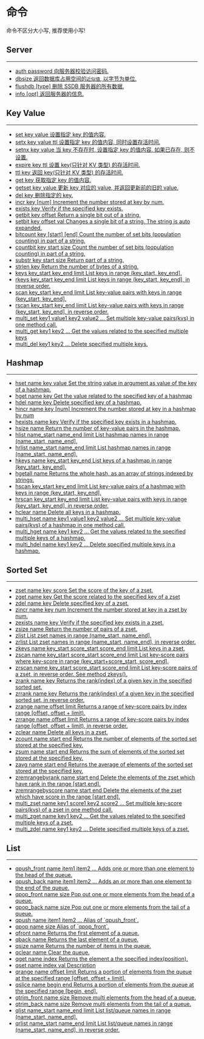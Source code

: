 # 命令

<div class="alert alert-info">
	命令不区分大小写, 推荐使用小写!
</div>

## Server

---

<div class="commands">
<ul>
	<li data-group="string" data-name="auth">
		<a href="auth.html">
		<span class="command">
			auth
			<span class="args">
			password
			</span>
		</span>
		<span class="summary">向服务器校验访问密码.</span>
		</a>
	</li>
	<li data-group="string" data-name="dbsize">
		<a href="dbsize.html">
		<span class="command">
			dbsize
			<span class="args">
			</span>
		</span>
		<span class="summary">返回数据库占用空间的<code>近似值</code>, 以字节为单位.</span>
		</a>
	</li>
	<li data-group="string" data-name="flushdb">
		<a href="flushdb.html">
		<span class="command">
			flushdb
			<span class="args">
			[type]
			</span>
		</span>
		<span class="summary">删除 SSDB 服务器的所有数据.</span>
		</a>
	</li>
	<li data-group="string" data-name="info">
		<a href="info.html">
		<span class="command">
			info
			<span class="args">
			[opt]
			</span>
		</span>
		<span class="summary">返回服务器的信息.</span>
		</a>
	</li>
</ul>
</div>

## Key Value

---

<div class="commands">
<ul>
	<li data-group="string" data-name="set">
		<a href="set.html">
		<span class="command">
			set
			<span class="args">
			key value
			</span>
		</span>
		<span class="summary">设置指定 key 的值内容.</span>
		</a>
	</li>
	<li data-group="string" data-name="setx">
		<a href="setx.html">
		<span class="command">
			setx
			<span class="args">
			key value ttl
			</span>
		</span>
		<span class="summary">设置指定 key 的值内容, 同时设置存活时间.</span>
		</a>
	</li>
	<li data-group="string" data-name="setnx">
		<a href="setnx.html">
		<span class="command">
			setnx
			<span class="args">
			key value
			</span>
		</span>
		<span class="summary">当 key 不存在时, 设置指定 key 的值内容. 如果已存在, 则不设置.</span>
		</a>
	</li>
	<li data-group="string" data-name="expire">
		<a href="expire.html">
		<span class="command">
			expire
			<span class="args">
			key ttl
			</span>
		</span>
		<span class="summary">设置 key(只针对 KV 类型) 的存活时间.</span>
		</a>
	</li>
	<li data-group="string" data-name="ttl">
		<a href="ttl.html">
		<span class="command">
			ttl
			<span class="args">
			key
			</span>
		</span>
		<span class="summary">返回 key(只针对 KV 类型) 的存活时间.</span>
		</a>
	</li>
	<li data-group="string" data-name="get">
		<a href="get.html">
		<span class="command">
			get
			<span class="args">
			key
			</span>
		</span>
		<span class="summary">获取指定 key 的值内容.</span>
		</a>
	</li>
	<li data-group="string" data-name="getset">
		<a href="getset.html">
		<span class="command">
			getset
			<span class="args">
			key value
			</span>
		</span>
		<span class="summary">更新 key 对应的 value, 并返回更新前的旧的 value.</span>
		</a>
	</li>
	<li data-group="string" data-name="del">
		<a href="del.html">
		<span class="command">
			del
			<span class="args">
			key
			</span>
		</span>
		<span class="summary">删除指定的 key.</span>
		</a>
	</li>
	<li data-group="string" data-name="incr">
		<a href="incr.html">
		<span class="command">
			incr
			<span class="args">
				key [num]
			</span>
		</span>
		<span class="summary">Increment the number stored at key by num.</span>
		</a>
	</li>
	<li data-group="string" data-name="exists">
		<a href="exists.html">
		<span class="command">
			exists
			<span class="args">
			key
			</span>
		</span>
		<span class="summary">Verify if the specified key exists.</span>
		</a>
	</li>
	<li data-group="string" data-name="getbit">
		<a href="getbit.html">
		<span class="command">
			getbit
			<span class="args">
			key offset
			</span>
		</span>
		<span class="summary">Return a single bit out of a string.</span>
		</a>
	</li>
	<li data-group="string" data-name="setbit">
		<a href="setbit.html">
		<span class="command">
			setbit
			<span class="args">
			key offset val
			</span>
		</span>
		<span class="summary">Changes a single bit of a string. The string is auto expanded.</span>
		</a>
	</li>
	<li data-group="string" data-name="bitcount">
		<a href="bitcount.html">
		<span class="command">
			bitcount
			<span class="args">
			key [start] [end]
			</span>
		</span>
		<span class="summary">Count the number of set bits (population counting) in part of a string.</span>
		</a>
	</li>
	<li data-group="string" data-name="countbit">
		<a href="countbit.html">
		<span class="command">
			countbit
			<span class="args">
			key start size
			</span>
		</span>
		<span class="summary">Count the number of set bits (population counting) in part of a string.</span>
		</a>
	</li>
	<li data-group="string" data-name="substr">
		<a href="substr.html">
		<span class="command">
			substr
			<span class="args">
			key start size
			</span>
		</span>
		<span class="summary">Return part of a string.</span>
		</a>
	</li>
	<li data-group="string" data-name="strlen">
		<a href="strlen.html">
		<span class="command">
			strlen
			<span class="args">
			key
			</span>
		</span>
		<span class="summary">Return the number of bytes of a string.</span>
		</a>
	</li>
	<li data-group="string" data-name="keys">
		<a href="keys.html">
		<span class="command">
			keys
			<span class="args">
				key_start key_end limit
			</span>
		</span>
		<span class="summary">List keys in range (key_start, key_end].</span>
		</a>
	</li>
	<li data-group="string" data-name="keys">
		<a href="keys.html">
		<span class="command">
			rkeys
			<span class="args">
				key_start key_end limit
			</span>
		</span>
		<span class="summary">List keys in range (key_start, key_end], in reverse order.</span>
		</a>
	</li>
	<li data-group="string" data-name="scan">
		<a href="scan.html">
		<span class="command">
			scan
			<span class="args">
				key_start key_end limit
			</span>
		</span>
		<span class="summary">List key-value pairs with keys in range (key_start, key_end].</span>
		</a>
	</li>
	<li data-group="string" data-name="rscan">
		<a href="rscan.html">
		<span class="command">
			rscan
			<span class="args">
				key_start key_end limit
			</span>
		</span>
		<span class="summary">List key-value pairs with keys in range (key_start, key_end], in reverse order.</span>
		</a>
	</li>
	<li data-group="string" data-name="multi_set">
		<a href="multi_set.html">
		<span class="command">
			multi_set
			<span class="args">
			key1 value1 key2 value2 ...
			</span>
		</span>
		<span class="summary">Set multiple key-value pairs(kvs) in one method call.</span>
		</a>
	</li>
	<li data-group="string" data-name="multi_get">
		<a href="multi_get.html">
		<span class="command">
			multi_get
			<span class="args">
			key1 key2 ...
			</span>
		</span>
		<span class="summary">Get the values related to the specified multiple keys</span>
		</a>
	</li>
	<li data-group="string" data-name="multi_del">
		<a href="multi_del.html">
		<span class="command">
			multi_del
			<span class="args">
			key1 key2 ...
			</span>
		</span>
		<span class="summary">Delete specified multiple keys.</span>
		</a>
	</li>
</ul>
</div>

## Hashmap

---

<div class="commands">
<ul>
	<li data-group="string" data-name="hset">
		<a href="hset.html">
		<span class="command">
			hset
			<span class="args">
			name key value
			</span>
		</span>
		<span class="summary">Set the string value in argument as value of the key of a hashmap.</span>
		</a>
	</li>
	<li data-group="string" data-name="hget">
		<a href="hget.html">
		<span class="command">
			hget
			<span class="args">
			name key
			</span>
		</span>
		<span class="summary">Get the value related to the specified key of a hashmap</span>
		</a>
	</li>
	<li data-group="string" data-name="hdel">
		<a href="hdel.html">
		<span class="command">
			hdel
			<span class="args">
			name key
			</span>
		</span>
		<span class="summary">Delete specified key of a hashmap.</span>
		</a>
	</li>
	<li data-group="string" data-name="hincr">
		<a href="hincr.html">
		<span class="command">
			hincr
			<span class="args">
				name key [num]
			</span>
		</span>
		<span class="summary">Increment the number stored at key in a hashmap by num</span>
		</a>
	</li>
	<li data-group="string" data-name="hexists">
		<a href="hexists.html">
		<span class="command">
			hexists
			<span class="args">
			name key
			</span>
		</span>
		<span class="summary">Verify if the specified key exists in a hashmap.</span>
		</a>
	</li>
	<li data-group="string" data-name="hsize">
		<a href="hsize.html">
		<span class="command">
			hsize
			<span class="args">
			name
			</span>
		</span>
		<span class="summary">Return the number of key-value pairs in the hashmap.</span>
		</a>
	</li>
	<li data-group="string" data-name="hlist">
		<a href="hlist.html">
		<span class="command">
			hlist
			<span class="args">
				name_start name_end limit
			</span>
		</span>
		<span class="summary">List hashmap names in range (name_start, name_end].</span>
		</a>
	</li>
	<li data-group="string" data-name="hrlist">
		<a href="hrlist.html">
		<span class="command">
			hrlist
			<span class="args">
				name_start name_end limit
			</span>
		</span>
		<span class="summary">List hashmap names in range (name_start, name_end].</span>
		</a>
	</li>
	<li data-group="string" data-name="hkeys">
		<a href="hkeys.html">
		<span class="command">
			hkeys
			<span class="args">
				name key_start key_end
			</span>
		</span>
		<span class="summary">List keys of a hashmap in range (key_start, key_end].</span>
		</a>
	</li>
	<li data-group="string" data-name="hgetall">
		<a href="hgetall.html">
		<span class="command">
			hgetall
			<span class="args">
			name
			</span>
		</span>
		<span class="summary">Returns the whole hash, as an array of strings indexed by strings.</span>
		</a>
	</li>
	<li data-group="string" data-name="hscan">
		<a href="hscan.html">
		<span class="command">
			hscan
			<span class="args">
				key_start key_end limit
			</span>
		</span>
		<span class="summary">List key-value pairs of a hashmap with keys in range (key_start, key_end].</span>
		</a>
	</li>
	<li data-group="string" data-name="hrscan">
		<a href="hrscan.html">
		<span class="command">
			hrscan
			<span class="args">
				key_start key_end limit
			</span>
		</span>
		<span class="summary">List key-value pairs with keys in range (key_start, key_end], in reverse order.</span>
		</a>
	</li>
	<li data-group="string" data-name="hclear">
		<a href="hclear.html">
		<span class="command">
			hclear
			<span class="args">
			name
			</span>
		</span>
		<span class="summary">Delete all keys in a hashmap.</span>
		</a>
	</li>
	<li data-group="string" data-name="multi_hset">
		<a href="multi_hset.html">
		<span class="command">
			multi_hset
			<span class="args">
			name key1 value1 key2 value2 ...
			</span>
		</span>
		<span class="summary">Set multiple key-value pairs(kvs) of a hashmap in one method call.</span>
		</a>
	</li>
	<li data-group="string" data-name="multi_hget">
		<a href="multi_hget.html">
		<span class="command">
			multi_hget
			<span class="args">
			name key1 key2 ...
			</span>
		</span>
		<span class="summary">Get the values related to the specified multiple keys of a hashmap.</span>
		</a>
	</li>
	<li data-group="string" data-name="multi_hdel">
		<a href="multi_hdel.html">
		<span class="command">
			multi_hdel
			<span class="args">
			name key1 key2 ...
			</span>
		</span>
		<span class="summary">Delete specified multiple keys in a hashmap.</span>
		</a>
	</li>
</ul>
</div>

## Sorted Set

---

<div class="commands">
<ul>
	<li data-group="string" data-name="zset">
		<a href="zset.html">
		<span class="command">
			zset
			<span class="args">
			name key score
			</span>
		</span>
		<span class="summary">Set the score of the key of a zset.</span>
		</a>
	</li>
	<li data-group="string" data-name="zget">
		<a href="zget.html">
		<span class="command">
			zget
			<span class="args">
			name key
			</span>
		</span>
		<span class="summary">Get the score related to the specified key of a zset</span>
		</a>
	</li>
	<li data-group="string" data-name="zdel">
		<a href="zdel.html">
		<span class="command">
			zdel
			<span class="args">
			name key
			</span>
		</span>
		<span class="summary">Delete specified key of a zset.</span>
		</a>
	</li>
	<li data-group="string" data-name="zincr">
		<a href="zincr.html">
		<span class="command">
			zincr
			<span class="args">
			name key num
			</span>
		</span>
		<span class="summary">Increment the number stored at key in a zset by num.</span>
		</a>
	</li>
	<li data-group="string" data-name="zexists">
		<a href="zexists.html">
		<span class="command">
			zexists
			<span class="args">
			name key
			</span>
		</span>
		<span class="summary">Verify if the specified key exists in a zset.</span>
		</a>
	</li>
	<li data-group="string" data-name="zsize">
		<a href="zsize.html">
		<span class="command">
			zsize
			<span class="args">
			name
			</span>
		</span>
		<span class="summary">Return the number of pairs of a zset.</span>
		</a>
	</li>
	<li data-group="string" data-name="zlist">
		<a href="zlist.html">
		<span class="command">
			zlist
			<span class="args">
			</span>
		</span>
		<span class="summary">List zset names in range (name_start, name_end].</span>
		</a>
	</li>
	<li data-group="string" data-name="zrlist">
		<a href="zrlist.html">
		<span class="command">
			zrlist
			<span class="args">
			</span>
		</span>
		<span class="summary">List zset names in range (name_start, name_end], in reverse order.</span>
		</a>
	</li>
	<li data-group="string" data-name="zkeys">
		<a href="zkeys.html">
		<span class="command">
			zkeys
			<span class="args">
				name key_start score_start score_end limit
			</span>
		</span>
		<span class="summary">List keys in a zset.</span>
		</a>
	</li>
	<li data-group="string" data-name="zscan">
		<a href="zscan.html">
		<span class="command">
			zscan
			<span class="args">
				name key_start score_start score_end limit
			</span>
		</span>
		<span class="summary">List key-score pairs where key-score in range (key_start+score_start, score_end].</span>
		</a>
	</li>
	<li data-group="string" data-name="zrscan">
		<a href="zrscan.html">
		<span class="command">
			zrscan
			<span class="args">
				name key_start score_start score_end limit
			</span>
		</span>
		<span class="summary">List key-score pairs of a zset, in reverse order. See method zkeys().</span>
		</a>
	</li>
	<li data-group="string" data-name="zrank">
		<a href="zrank.html">
		<span class="command">
			zrank
			<span class="args">
				name key
			</span>
		</span>
		<span class="summary">Returns the rank(index) of a given key in the specified sorted set.</span>
		</a>
	</li>
	<li data-group="string" data-name="zrrank">
		<a href="zrrank.html">
		<span class="command">
			zrrank
			<span class="args">
				name key
			</span>
		</span>
		<span class="summary">Returns the rank(index) of a given key in the specified sorted set, in reverse order.</span>
		</a>
	</li>
	<li data-group="string" data-name="zrange, zrrange">
		<a href="zrange.html">
		<span class="command">
			zrange
			<span class="args">
				name offset limit
			</span>
		</span>
		<span class="summary">Returns a range of key-score pairs by index range [offset, offset + limit).</span>
		</a>
	</li>
	<li data-group="string" data-name="zrrange">
		<a href="zrrange.html">
		<span class="command">
			zrrange
			<span class="args">
				name offset limit
			</span>
		</span>
		<span class="summary">Returns a range of key-score pairs by index range [offset, offset + limit), in reverse order.</span>
		</a>
	</li>
	<li data-group="string" data-name="zclear">
		<a href="zclear.html">
		<span class="command">
			zclear
			<span class="args">
			name
			</span>
		</span>
		<span class="summary">Delete all keys in a zset.</span>
		</a>
	</li>
	<li data-group="string" data-name="zcount">
		<a href="zcount.html">
		<span class="command">
			zcount
			<span class="args">
				name start end
			</span>
		</span>
		<span class="summary">Returns the number of elements of the sorted set stored at the specified key.</span>
		</a>
	</li>
	<li data-group="string" data-name="zsum">
		<a href="zsum.html">
		<span class="command">
			zsum
			<span class="args">
				name start end
			</span>
		</span>
		<span class="summary">Returns the sum of elements of the sorted set stored at the specified key.</span>
		</a>
	</li>
	<li data-group="string" data-name="zavg">
		<a href="zavg.html">
		<span class="command">
			zavg
			<span class="args">
				name start end
			</span>
		</span>
		<span class="summary">Returns the average of elements of the sorted set stored at the specified key.</span>
		</a>
	</li>
	<li data-group="string" data-name="zremrangebyrank">
		<a href="zremrangebyrank.html">
		<span class="command">
			zremrangebyrank
			<span class="args">
				name start end
			</span>
		</span>
		<span class="summary">Delete the elements of the zset which have rank in the range [start,end].</span>
		</a>
	</li>
	<li data-group="string" data-name="zremrangebyscore">
		<a href="zremrangebyscore.html">
		<span class="command">
			zremrangebyscore
			<span class="args">
				name start end
			</span>
		</span>
		<span class="summary">Delete the elements of the zset which have score in the range [start,end].</span>
		</a>
	</li>
	<li data-group="string" data-name="multi_zset">
		<a href="multi_zset.html">
		<span class="command">
			multi_zset
			<span class="args">
			name key1 score1 key2 score2 ...
			</span>
		</span>
		<span class="summary">Set multiple key-score pairs(kvs) of a zset in one method call.</span>
		</a>
	</li>
	<li data-group="string" data-name="multi_zget">
		<a href="multi_zget.html">
		<span class="command">
			multi_zget
			<span class="args">
			name key1 key2 ...
			</span>
		</span>
		<span class="summary">Get the values related to the specified multiple keys of a zset.</span>
		</a>
	</li>
	<li data-group="string" data-name="multi_zdel">
		<a href="multi_zdel.html">
		<span class="command">
			multi_zdel
			<span class="args">
			name key1 key2 ...
			</span>
		</span>
		<span class="summary">Delete specified multiple keys of a zset.</span>
		</a>
	</li>

</ul>
</div>



## List

---

<div class="commands">
<ul>
	<li data-group="string" data-name="qpush_front">
		<a href="qpush_front.html">
		<span class="command">
			qpush_front
			<span class="args">
			name item1 item2 ...
			</span>
		</span>
		<span class="summary">Adds one or more than one element to the head of the queue.</span>
		</a>
	</li>
	<li data-group="string" data-name="qpush_back">
		<a href="qpush_back.html">
		<span class="command">
			qpush_back
			<span class="args">
			name item1 item2 ...
			</span>
		</span>
		<span class="summary">Adds an or more than one element to the end of the queue.</span>
		</a>
	</li>
	<li data-group="string" data-name="qpop_front">
		<a href="qpop_front.html">
		<span class="command">
			qpop_front
			<span class="args">
			name size
			</span>
		</span>
		<span class="summary">Pop out one or more elements from the head of a queue.</span>
		</a>
	</li>
	<li data-group="string" data-name="qpop_back">
		<a href="qpop_back.html">
		<span class="command">
			qpop_back
			<span class="args">
			name size
			</span>
		</span>
		<span class="summary">Pop out one or more elements from the tail of a queue.</span>
		</a>
	</li>
	<li data-group="string" data-name="qpush">
		<a href="qpush.html">
		<span class="command">
			qpush
			<span class="args">
				name item1 item2 ...
			</span>
		</span>
		<span class="summary">Alias of `qpush_front`. </span>
		</a>
	</li>
	<li data-group="string" data-name="qpop">
		<a href="qpop.html">
		<span class="command">
			qpop
			<span class="args">
			name size
			</span>
		</span>
		<span class="summary">Alias of `qpop_front`. </span>
		</a>
	</li>
	<li data-group="string" data-name="qfront">
		<a href="qfront.html">
		<span class="command">
			qfront
			<span class="args">
			name
			</span>
		</span>
		<span class="summary">Returns the first element of a queue.</span>
		</a>
	</li>
	<li data-group="string" data-name="qback">
		<a href="qback.html">
		<span class="command">
			qback
			<span class="args">
			name
			</span>
		</span>
		<span class="summary">Returns the last element of a queue.</span>
		</a>
	</li>
	<li data-group="string" data-name="qsize">
		<a href="qsize.html">
		<span class="command">
			qsize
			<span class="args">
			name
			</span>
		</span>
		<span class="summary">Returns the number of items in the queue.</span>
		</a>
	</li>
	<li data-group="string" data-name="qclear">
		<a href="qclear.html">
		<span class="command">
			qclear
			<span class="args">
			name
			</span>
		</span>
		<span class="summary">Clear the queue.</span>
		</a>
	</li>
	<li data-group="string" data-name="qget">
		<a href="qget.html">
		<span class="command">
			qget
			<span class="args">
			name index
			</span>
		</span>
		<span class="summary">Returns the element a the specified index(position).</span>
		</a>
	</li>
	<li data-group="string" data-name="qset">
		<a href="qset.html">
		<span class="command">
			qset
			<span class="args">
				name index val
			</span>
		</span>
		<span class="summary">Description</span>
		</a>
	</li>
	<li data-group="string" data-name="qrange">
		<a href="qrange.html">
		<span class="command">
			qrange
			<span class="args">
			name offset limit
			</span>
		</span>
		<span class="summary">Returns a portion of elements from the queue at the specified range [offset, offset + limit].</span>
		</a>
	</li>
	<li data-group="string" data-name="qslice">
		<a href="qslice.html">
		<span class="command">
			qslice
			<span class="args">
			name begin end
			</span>
		</span>
		<span class="summary">Returns a portion of elements from the queue at the specified range [begin, end].</span>
		</a>
	</li>
	<li data-group="string" data-name="qtrim_front">
		<a href="qtrim_front.html">
		<span class="command">
			qtrim_front
			<span class="args">
			name size
			</span>
		</span>
		<span class="summary">Remove multi elements from the head of a queue.</span>
		</a>
	</li>
	<li data-group="string" data-name="qtrim_back">
		<a href="qtrim_back.html">
		<span class="command">
			qtrim_back
			<span class="args">
			name size
			</span>
		</span>
		<span class="summary">Remove multi elements from the tail of a queue.</span>
		</a>
	</li>
	<li data-group="string" data-name="qlist">
		<a href="qlist.html">
		<span class="command">
			qlist
			<span class="args">
				name_start name_end limit
			</span>
		</span>
		<span class="summary">List list/queue names in range (name_start, name_end].</span>
		</a>
	</li>
	<li data-group="string" data-name="qrlist">
		<a href="qrlist.html">
		<span class="command">
			qrlist
			<span class="args">
				name_start name_end limit
			</span>
		</span>
		<span class="summary">List list/queue names in range (name_start, name_end], in reverse order.</span>
		</a>
	</li>

</ul>
</div>
